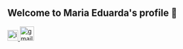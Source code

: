 ## Welcome to Maria Eduarda's profile 🫧

<div>
<a href = "https://instagram.com/_duudafs"><img width="24" height="24" src="https://img.icons8.com/material-outlined/24/instagram-new--v1.png" alt="instagram-new--v1"/>
<img width="32" height="32" background-color="#E4A3C2" src="https://img.icons8.com/ios-filled/50/gmail-new.png" alt="gmail-new"/>
</div>



<!--
**duudafs/duudafs** is a ✨ _special_ ✨ repository because its `README.md` (this file) appears on your GitHub profile.

-->
